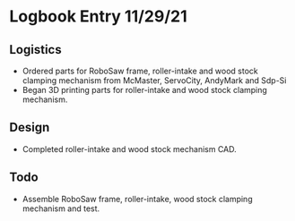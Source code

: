 # Logbook Entry 11/29/21

## Logistics
- Ordered parts for RoboSaw frame, roller-intake and wood stock clamping mechanism from McMaster, ServoCity, AndyMark and Sdp-Si
- Began 3D printing parts for roller-intake and wood stock clamping mechanism.

## Design
- Completed roller-intake and wood stock mechanism CAD.

## Todo
- Assemble RoboSaw frame, roller-intake, wood stock clamping mechanism and test.